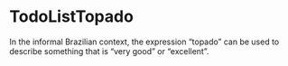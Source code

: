 # TodoListTopado
In the informal Brazilian context, the expression “topado” can be used to describe something that is “very good” or “excellent”.
